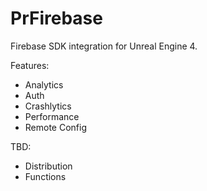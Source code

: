 # PrFirebase

Firebase SDK integration for Unreal Engine 4.

Features:
* Analytics
* Auth
* Crashlytics
* Performance
* Remote Config

TBD:
* Distribution
* Functions
